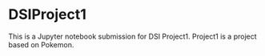 # DSIProject1
This is a Jupyter notebook submission for DSI Project1. Project1 is a project based on Pokemon.
